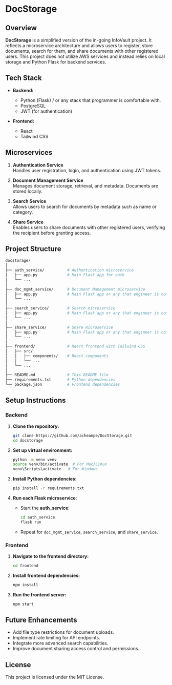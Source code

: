 
# DocStorage

## Overview

**DocStorage** is a simplified version of the in-going InfoVault project. It reflects a microservice architecture and allows users to register, store documents, search for them, and share documents with other registered users. This project does not utilize AWS services and instead relies on local storage and Python Flask for backend services.

## Tech Stack

- **Backend:**
  - Python (Flask) / or any stack that programmer is comfortable with. 
  - PostgreSQL
  - JWT (for authentication)
  
- **Frontend:**
  - React
  - Tailwind CSS

## Microservices

1. **Authentication Service**  
   Handles user registration, login, and authentication using JWT tokens.

2. **Document Management Service**  
   Manages document storage, retrieval, and metadata. Documents are stored locally.

3. **Search Service**  
   Allows users to search for documents by metadata such as name or category.

4. **Share Service**  
   Enables users to share documents with other registered users, verifying the recipient before granting access.

## Project Structure

```bash
docstorage/
│
├── auth_service/          # Authentication microservice
│   ├── app.py             # Main Flask app for auth
│   └── ...
│
├── doc_mgmt_service/      # Document Management microservice
│   ├── app.py             # Main Flask app or any that engineer is comfortable with
│   └── ...
│
├── search_service/        # Search microservice
│   ├── app.py             # Main Flask app or any that engineer is comfortable with
│   └── ...
│
├── share_service/         # Share microservice
│   ├── app.py             # Main Flask app or any that engineer is comfortable with
│   └── ...
│
├── frontend/              # React frontend with Tailwind CSS
│   ├── src/
│   │   ├── components/    # React components
│   │   └── ...
│   └── ...
│
├── README.md              # This README file
├── requirements.txt       # Python dependencies
└── package.json           # Frontend dependencies
```

## Setup Instructions

### Backend

1. **Clone the repository:**

   ```bash
   git clone https://github.com/acheampe/DocStorage.git
   cd docstorage
   ```

2. **Set up virtual environment:**

   ```bash
   python -m venv venv
   source venv/bin/activate  # For Mac/Linux
   venv\Scripts\activate   # For Windows
   ```

3. **Install Python dependencies:**

   ```bash
   pip install -r requirements.txt
   ```

4. **Run each Flask microservice**:

   - Start the **auth_service**:
   
     ```bash
     cd auth_service
     flask run
     ```

   - Repeat for `doc_mgmt_service`, `search_service`, and `share_service`.

### Frontend

1. **Navigate to the frontend directory:**

   ```bash
   cd frontend
   ```

2. **Install frontend dependencies:**

   ```bash
   npm install
   ```

3. **Run the frontend server:**

   ```bash
   npm start
   ```

## Future Enhancements

- Add file type restrictions for document uploads.
- Implement rate limiting for API endpoints.
- Integrate more advanced search capabilities.
- Improve document sharing access control and permissions.

## License

This project is licensed under the MIT License.
